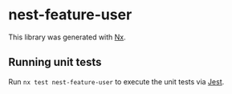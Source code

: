 # nest-feature-user

This library was generated with [Nx](https://nx.dev).

## Running unit tests

Run `nx test nest-feature-user` to execute the unit tests via [Jest](https://jestjs.io).
